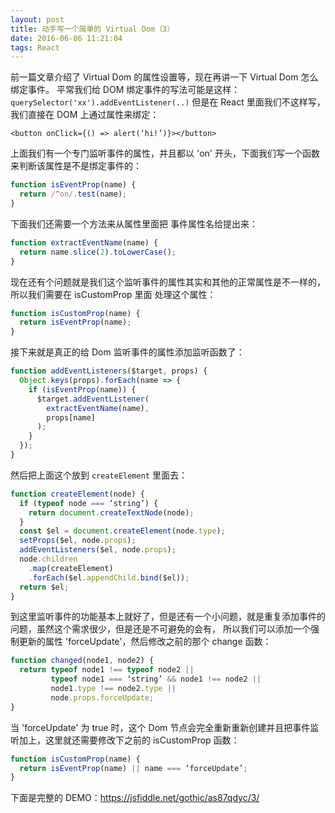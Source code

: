 ```yaml
---
layout: post
title: 动手写一个简单的 Virtual Dom（3）
date: 2016-06-06 11:21:04
tags: React
---
```



前一篇文章介绍了 Virtual Dom 的属性设置等，现在再讲一下  Virtual Dom 怎么绑定事件。
平常我们给 DOM 绑定事件的写法可能是这样：`querySelector('xx').addEventListener(..)`
但是在 React 里面我们不这样写，我们直接在 DOM 上通过属性来绑定：

```
<button onClick={() => alert(‘hi!’)}></button>
```

上面我们有一个专门监听事件的属性，并且都以 'on' 开头，下面我们写一个函数来判断该属性是不是绑定事件的：

```js
function isEventProp(name) {
  return /^on/.test(name);
}
```

下面我们还需要一个方法来从属性里面把 事件属性名给提出来：

```js
function extractEventName(name) {
  return name.slice(2).toLowerCase();
}
```
现在还有个问题就是我们这个监听事件的属性其实和其他的正常属性是不一样的，所以我们需要在 isCustomProp 里面
处理这个属性：

```js
function isCustomProp(name) {
  return isEventProp(name);
}
```

接下来就是真正的给 Dom 监听事件的属性添加监听函数了：

```js
function addEventListeners($target, props) {
  Object.keys(props).forEach(name => {
    if (isEventProp(name)) {
      $target.addEventListener(
        extractEventName(name),
        props[name]
      );
    }
  });
}
```
然后把上面这个放到 `createElement` 里面去：

```js
function createElement(node) {
  if (typeof node === ‘string’) {
    return document.createTextNode(node);
  }
  const $el = document.createElement(node.type);
  setProps($el, node.props);
  addEventListeners($el, node.props);
  node.children
    .map(createElement)
    .forEach($el.appendChild.bind($el));
  return $el;
}
```
到这里监听事件的功能基本上就好了，但是还有一个小问题，就是重复添加事件的问题，虽然这个需求很少，但是还是不可避免的会有，
所以我们可以添加一个强制更新的属性 'forceUpdate'，然后修改之前的那个 change 函数：

```js
function changed(node1, node2) {
  return typeof node1 !== typeof node2 ||
         typeof node1 === ‘string’ && node1 !== node2 ||
         node1.type !== node2.type ||
         node.props.forceUpdate;
}
```

当 'forceUpdate' 为 true 时，这个 Dom 节点会完全重新重新创建并且把事件监听加上，这里就还需要修改下之前的 isCustomProp 函数：

```js 
function isCustomProp(name) {
  return isEventProp(name) || name === ‘forceUpdate’;
}
```

下面是完整的 DEMO：https://jsfiddle.net/gothic/as87qdyc/3/
